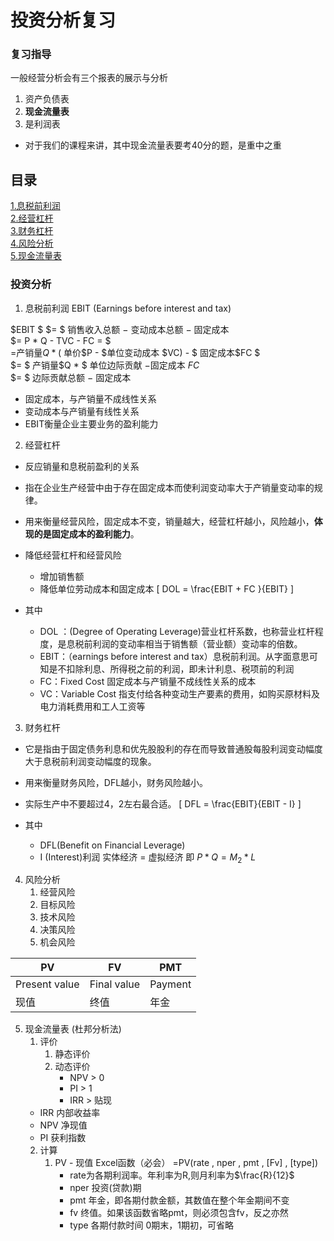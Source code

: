 
# 投资分析复习
### 复习指导
一般经营分析会有三个报表的展示与分析
1. 资产负债表
2. **现金流量表**
3. 是利润表

- 对于我们的课程来讲，其中现金流量表要考40分的题，是重中之重

## 目录
 [1.息税前利润](#EBIT)</br>
 [2.经营杠杆](#DOL)</br>
 [3.财务杠杆](#DFL)</br>
 [4.风险分析](#risk_analysis)</br>
 [5.现金流量表](#cash_flux_table)</br>
### 投资分析
1. 息税前利润 EBIT (Earnings before interest and tax)<a id="EBIT"></a>

$EBIT $
$= $ 销售收入总额 $-$ 变动成本总额 $-$ 固定成本</br>
$= P * Q - TVC - FC = $</br>
$=$产销量$Q * ($ 单价$P - $单位变动成本 $VC) - $ 固定成本$FC $</br>
$= $ 产销量$Q * $ 单位边际贡献 $-$固定成本 $FC$</br>
$= $ 边际贡献总额 $-$ 固定成本

  - 固定成本，与产销量不成线性关系
  - 变动成本与产销量有线性关系
  - EBIT衡量企业主要业务的盈利能力


2. 经营杠杆 <a id="DOL"></a>
  - 反应销量和息税前盈利的关系
  - 指在企业生产经营中由于存在固定成本而使利润变动率大于产销量变动率的规律。
  - 用来衡量经营风险，固定成本不变，销量越大，经营杠杆越小，风险越小，**体现的是固定成本的盈利能力**。
  - 降低经营杠杆和经营风险
    - 增加销售额
    - 降低单位劳动成本和固定成本
\[
DOL = \frac{EBIT + FC }{EBIT}
\]

- 其中
  - DOL ：(Degree of Operating Leverage)营业杠杆系数，也称营业杠杆程度，是息税前利润的变动率相当于销售额（营业额）变动率的倍数。
  - EBIT：（earnings before interest and tax）息税前利润。从字面意思可知是不扣除利息、所得税之前的利润，即未计利息、税项前的利润
  - FC：Fixed Cost 固定成本与产销量不成线性关系的成本
  - VC：Variable Cost 指支付给各种变动生产要素的费用，如购买原材料及电力消耗费用和工人工资等

3. 财务杠杆 <a id="DFL"></a>
  - 它是指由于固定债务利息和优先股股利的存在而导致普通股每股利润变动幅度大于息税前利润变动幅度的现象。
  - 用来衡量财务风险，DFL越小，财务风险越小。
  - 实际生产中不要超过4，2左右最合适。
\[
 DFL = \frac{EBIT}{EBIT - I}
 \]

- 其中
  - DFL(Benefit on Financial Leverage)
  - I (Interest)利润
实体经济 = 虚拟经济
即 $P * Q = M_2 * L$


4. 风险分析 <a id="risk_analysis"></a>
    1. 经营风险
    2. 目标风险
    3. 技术风险
    4. 决策风险
    5. 机会风险

  PV | FV| PMT
  ---|--|---
  Present value|Final value| Payment
  现值|终值|年金

5. 现金流量表 (杜邦分析法)<a id="cash_flux_table"></a>
    1. 评价
        1. 静态评价
        2. 动态评价
            - NPV > 0
            - PI > 1
            - IRR > 贴现
      - IRR 内部收益率
      - NPV 净现值
      - PI 获利指数
    2. 计算
        1. PV - 现值 Excel函数（必会）
        =PV(rate , nper , pmt , [Fv] , [type])
            - rate为各期利润率。年利率为R,则月利率为$\frac{R}{12}$
            - nper 投资(贷款)期
            - pmt 年金，即各期付款金额，其数值在整个年金期间不变
            - fv 终值。如果该函数省略pmt，则必须包含fv，反之亦然
            - type 各期付款时间 0期末，1期初，可省略
